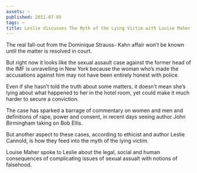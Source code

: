 ```yaml
---
assets: ~
published: 2011-07-05
tags: ~
title: Leslie discusses The Myth of the Lying Victim with Louise Maher
---
```

The real fall-out from the Dominique Strauss- Kahn affair won’t be known until the matter is resolved in court.

But right now it looks like the sexual assault case against the former head of the IMF is unravelling in New York because the woman who’s made the accusations against him may not have been entirely honest with police.

Even if she hasn’t told the truth about some matters, it doesn’t mean she’s lying about what happened to her in the hotel room, yet could make it much harder to secure a conviction.

The case has sparked a barrage of commentary on women and men and definitions of rape, power and consent, in recent days seeing author John Birmingham taking on Bob Ellis.

But another aspect to these cases, according to ethicist and author Leslie Cannold, is how they feed into the myth of the lying victim.

Louise Maher spoke to Leslie about the legal, social and human consequences of complicating issues of sexual assualt with notions of falsehood.